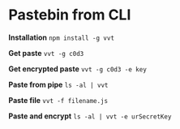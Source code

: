 Pastebin from CLI
==========

**Installation**
`npm install -g vvt`

**Get paste**
`vvt -g c0d3`

**Get encrypted paste**
`vvt -g c0d3 -e key`

**Paste from pipe**
`ls -al | vvt`

**Paste file**
`vvt -f filename.js`

**Paste and encrypt**
`ls -al | vvt -e urSecretKey`
